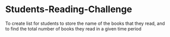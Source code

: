 # Students-Reading-Challenge
To create list for students to store the name of the books that they read, and to find the total number of books they read in a given time period
